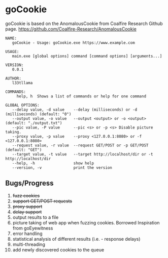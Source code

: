 # goCookie
goCookie is based on the AnomalousCookie from Coalfire Research Github page.  https://github.com/Coalfire-Research/AnomalousCookie

```
NAME:
   goCookie - Usage: goCookie.exe https://www.example.com

USAGE:
   main.exe [global options] command [command options] [arguments...]

VERSION:
   0.0.1

AUTHOR:
   l33tllama

COMMANDS:
     help, h  Shows a list of commands or help for one command

GLOBAL OPTIONS:
   --delay value, -d value    --delay (milliseconds) or -d (milliseconds) (default: "0")
   --output value, -o value   --output <output> or -o <output>  (default: "./output.txt")
   --pic value, -P value      --pic <s> or -p <s> Disable picture taking.
   --proxy value, -p value    --proxy <127.0.0.1:8080> or -f <127.0.0.1:8080>
   --request value, -r value  --request GET/POST or -p GET/POST (default: "GET")
   --target value, -t value   --target http://localhost/dir or -t http://localhost/dir
   --help, -h                 show help
   --version, -v              print the version
```

## Bugs/Progress
1.  ~~fuzz cookies~~
2.  ~~support GET/POST requests~~
3.  ~~proxy support~~
4.  ~~delay support~~
5.  output results to a file
6.  picture taking of web app when fuzzing cookies.  Borrowed Inspiration from goEyewitness
7.  error handling
8.  statistical analysis of different results (i.e. - response delays)
9.  multi-threading
10. add newly discovered cookies to the queue
